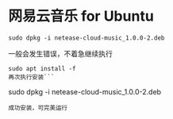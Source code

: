 # 网易云音乐 for Ubuntu
```
sudo dpkg -i netease-cloud-music_1.0.0-2.deb
```
一般会发生错误，不着急继续执行
```
sudo apt install -f
再次执行安装```
```
sudo dpkg -i netease-cloud-music_1.0.0-2.deb
```
成功安装，可完美运行

